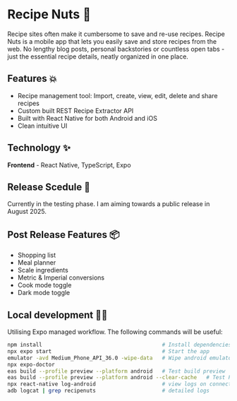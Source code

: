 # Recipe Nuts 🥜

Recipe sites often make it cumbersome to save and re-use recipes. Recipe Nuts is a mobile app that lets you easily save and store recipes from the web. No lengthy blog posts, personal backstories or countless open tabs - just the essential recipe details, neatly organized in one place.  

## Features 💥

- Recipe management tool: Import, create, view, edit, delete and share recipes
- Custom built REST Recipe Extractor API
- Built with React Native for both Android and iOS
- Clean intuitive UI


## Technology ✨ 

**Frontend** - React Native, TypeScript, Expo


## Release Scedule 🚀

Currently in the testing phase. I am aiming towards a public release in August 2025.


## Post Release Features 📦

- Shopping list
- Meal planner
- Scale ingredients
- Metric & Imperial conversions
- Cook mode toggle
- Dark mode toggle


## Local development 🧑‍🏭

Utilising Expo managed workflow. The following commands will be useful:

   ```bash
   npm install                                      # Install dependencies
   npx expo start                                   # Start the app
   emulator -avd Medium_Phone_API_36.0 -wipe-data   # Wipe android emulator data
   npx expo-doctor
   eas build --profile preview --platform android   # Test build preview
   eas build --profile preview --platform android --clear-cache   # Test Preview build with a clean cache
   npx react-native log-android                     # view logs on connected device
   adb logcat | grep recipenuts                     # detailed logs

   ```










